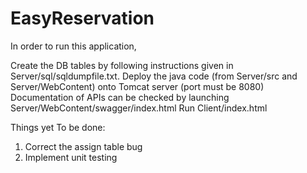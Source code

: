 # EasyReservation


In order to run this application,

Create the DB tables by following instructions given in Server/sql/sqldumpfile.txt.
Deploy the java code (from Server/src and Server/WebContent) onto Tomcat server (port must be 8080)
Documentation of APIs can be checked by launching Server/WebContent/swagger/index.html
Run Client/index.html

Things yet To be done:

1. Correct the assign table bug
2. Implement unit testing
